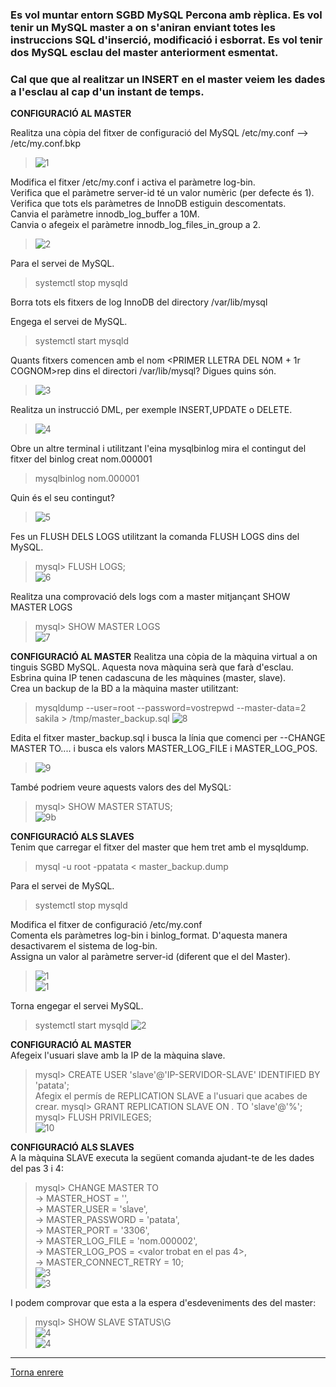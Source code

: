 ### Es vol muntar entorn SGBD MySQL Percona amb rèplica. Es vol tenir un MySQL master a on s'aniran enviant totes les instruccions SQL d'inserció, modificació i esborrat. Es vol tenir dos MySQL  esclau del master anteriorment esmentat.  
### Cal que que al realitzar un INSERT en el master veiem les dades a l'esclau al cap d'un instant de temps.  

__CONFIGURACIÓ AL MASTER__

Realitza una còpia del fitxer de configuració del MySQL /etc/my.conf --> /etc/my.conf.bkp  
>  ![1](https://raw.githubusercontent.com/Josep88/MP10UF2-A5/master/img/exercici1/master/Captura1.PNG)  
  
Modifica el fitxer /etc/my.conf i activa el paràmetre log-bin.   
Verifica que el paràmetre server-id té un valor numèric (per defecte és 1).  
Verifica que tots els paràmetres de InnoDB estiguin descomentats.  
Canvia el paràmetre innodb_log_buffer a 10M.  
Canvia o afegeix el paràmetre innodb_log_files_in_group a 2.  
>  ![2](https://raw.githubusercontent.com/Josep88/MP10UF2-A5/master/img/exercici1/master/Captura2.PNG)  
  
Para el servei de MySQL.  
> systemctl stop mysqld  
  
Borra tots els fitxers de log InnoDB del directory /var/lib/mysql  
  
Engega el servei de MySQL.  
> systemctl start mysqld  
  
Quants fitxers comencen amb el nom <PRIMER LLETRA DEL NOM + 1r COGNOM>rep dins el directori /var/lib/mysql? Digues quins són.  
>  ![3](https://raw.githubusercontent.com/Josep88/MP10UF2-A5/master/img/exercici1/master/Captura3.PNG)  
  
Realitza un instrucció DML, per exemple INSERT,UPDATE o DELETE.  
>  ![4](https://raw.githubusercontent.com/Josep88/MP10UF2-A5/master/img/exercici1/master/Captura4.PNG)  
  
Obre un altre terminal i utilitzant l'eina mysqlbinlog mira el contingut del fitxer del binlog creat nom.000001  
> mysqlbinlog nom.000001  
  
Quin és el seu contingut?  
>  ![5](https://raw.githubusercontent.com/Josep88/MP10UF2-A5/master/img/exercici1/master/Captura5.PNG)  

Fes un FLUSH DELS LOGS utilitzant la comanda FLUSH LOGS dins del MySQL.  
> mysql> FLUSH LOGS;  
>  ![6](https://raw.githubusercontent.com/Josep88/MP10UF2-A5/master/img/exercici1/master/Captura6.PNG)  

Realitza una comprovació dels logs com a master mitjançant SHOW MASTER LOGS  
> mysql> SHOW MASTER LOGS  
>  ![7](https://raw.githubusercontent.com/Josep88/MP10UF2-A5/master/img/exercici1/master/Captura7.PNG)  

__CONFIGURACIÓ AL MASTER__
Realitza una còpia de la màquina virtual a on tinguis SGBD MySQL. Aquesta nova màquina serà que farà d'esclau.  
Esbrina quina IP tenen cadascuna de les màquines (master, slave).  
Crea un backup de la BD a la màquina master utilitzant:  
> mysqldump --user=root --password=vostrepwd --master-data=2 sakila > /tmp/master_backup.sql
>  ![8](https://raw.githubusercontent.com/Josep88/MP10UF2-A5/master/img/exercici1/master/Captura8.PNG)  

Edita el fitxer master_backup.sql i busca la línia que comenci per --CHANGE MASTER TO.... i busca els valors MASTER_LOG_FILE i MASTER_LOG_POS.
>  ![9](https://raw.githubusercontent.com/Josep88/MP10UF2-A5/master/img/exercici1/master/Captura9.PNG)  
  
També podriem veure aquests valors des del MySQL:
> mysql> SHOW MASTER STATUS;  
>  ![9b](https://raw.githubusercontent.com/Josep88/MP10UF2-A5/master/img/exercici1/master/Captura9b.PNG)  

__CONFIGURACIÓ ALS SLAVES__  
Tenim que carregar el fitxer del master que hem tret amb el mysqldump.  
> mysql -u root -ppatata < master_backup.dump  

Para el servei de MySQL.  
> systemctl stop mysqld  
                                     
Modifica el fitxer de configuració /etc/my.conf  
Comenta els paràmetres log-bin i binlog_format. D'aquesta manera desactivarem el sistema de log-bin.  
Assigna un valor al paràmetre  server-id (diferent que el del Master).  
>  ![1](https://raw.githubusercontent.com/Josep88/MP10UF2-A5/master/img/exercici1/slave1/Captura1.PNG)  
>  ![1](https://raw.githubusercontent.com/Josep88/MP10UF2-A5/master/img/exercici1/slave2/Captura1.JPG)  

Torna engegar el servei MySQL.
> systemctl start mysqld
>  ![2](https://raw.githubusercontent.com/Josep88/MP10UF2-A5/master/img/exercici1/slave1/Captura2.PNG)  

__CONFIGURACIÓ AL MASTER__  
Afegeix l'usuari slave amb la IP de la màquina slave.  
> mysql> CREATE USER 'slave'@'IP-SERVIDOR-SLAVE' IDENTIFIED BY 'patata';  
Afegix el permís de REPLICATION SLAVE a l'usuari que acabes de crear.
> mysql> GRANT REPLICATION SLAVE ON *.* TO 'slave'@'%';  
> mysql> FLUSH PRIVILEGES;  
>  ![10](https://raw.githubusercontent.com/Josep88/MP10UF2-A5/master/img/exercici1/master/Captura10.PNG)  

__CONFIGURACIÓ ALS SLAVES__  
A la màquina SLAVE executa la següent comanda ajudant-te de les dades del pas 3 i 4:  
> mysql> CHANGE MASTER TO  
> -> MASTER_HOST = '<ip-servidor-master>',  
> -> MASTER_USER = 'slave',  
> -> MASTER_PASSWORD = 'patata',  
> -> MASTER_PORT = '3306',   
> -> MASTER_LOG_FILE = 'nom.000002',  
> -> MASTER_LOG_POS = <valor trobat en el pas 4>,  
> -> MASTER_CONNECT_RETRY = 10;  
>  ![3](https://raw.githubusercontent.com/Josep88/MP10UF2-A5/master/img/exercici1/slave1/Captura3.PNG)  
>  ![3](https://raw.githubusercontent.com/Josep88/MP10UF2-A5/master/img/exercici1/slave2/Captura3.JPG)  
  
I podem comprovar que esta a la espera d'esdeveniments des del master:  
> mysql> SHOW SLAVE STATUS\G  
>  ![4](https://raw.githubusercontent.com/Josep88/MP10UF2-A5/master/img/exercici1/slave1/Captura4.PNG)  
>  ![4](https://raw.githubusercontent.com/Josep88/MP10UF2-A5/master/img/exercici1/slave2/Captura4.JPG)  

***
[Torna enrere](https://github.com/Josep88/MP10UF2-A5)
